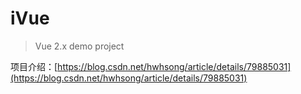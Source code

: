 # iVue

> Vue 2.x demo project

项目介绍：[https://blog.csdn.net/hwhsong/article/details/79885031](https://blog.csdn.net/hwhsong/article/details/79885031)
